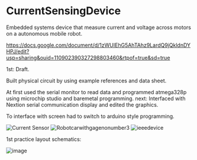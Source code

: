 # CurrentSensingDevice
Embedded systems device that measure current and voltage across motors on a autonomous mobile robot.

https://docs.google.com/document/d/1zWUIEhG5AhTAhz9LardQ9jQkldnDYHPJ/edit?usp=sharing&ouid=110902390327298803460&rtpof=true&sd=true

1st: Draft.

Built physical circuit by using example references and data sheet.

At first used the serial monitor to read data and programmed atmega328p using microchip studio and baremetal programming.
next:
Interfaced with Nextion serial communication display and edited the graphics. 

To interface with screen had to switch to arduino style programming. 

![Current Sensor](https://user-images.githubusercontent.com/115327300/196051214-4842847a-54dc-489e-9dce-fb5c9eea9f23.JPG)
![Robotcarwithgagenonumber3](https://user-images.githubusercontent.com/115327300/196051494-f4900144-d15d-4b2c-9bea-a0def6ff0e47.png)
![ieeedevice](https://user-images.githubusercontent.com/115327300/196051504-118d01c8-185f-4496-9128-3b585405fc40.png)

1st practice layout schematics: 

![image](https://user-images.githubusercontent.com/115327300/196052875-efd07f46-afb3-4728-9881-655b70e10d69.png)
